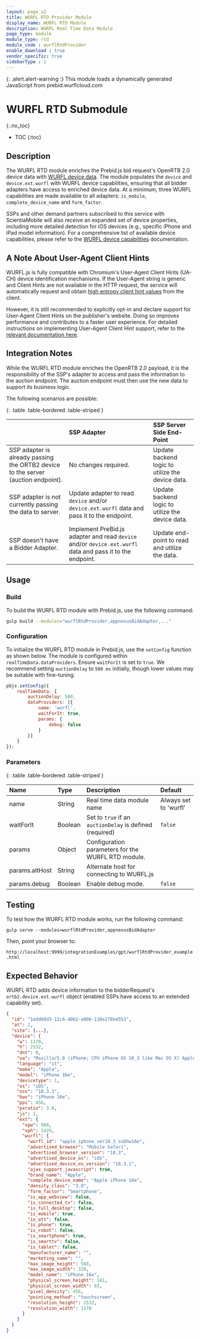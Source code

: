 ```yaml
---
layout: page_v2
title: WURFL RTD Provider Module
display_name: WURFL RTD Module
description: WURFL Real Time Data Module
page_type: module
module_type: rtd
module_code : wurflRtdProvider
enable_download : true
vendor_specific: true
sidebarType : 1
---
```


{: .alert.alert-warning :}
This module loads a dynamically generated JavaScript from prebid.wurflcloud.com

# WURFL RTD Submodule
{:.no_toc}

* TOC
{:toc}

## Description

The WURFL RTD module enriches the Prebid.js bid request's OpenRTB 2.0 device data with [WURFL device data](https://www.scientiamobile.com/wurfl-js-business-edition-at-the-intersection-of-javascript-and-enterprise/). The module populates the `device` and `device.ext.wurfl` with WURFL device capabilities, ensuring that all bidder adapters have access to enriched device data. At a minimum, three WURFL capabilities are made available to all adapters: `is_mobile`, `complete_device_name` and `form_factor`.

SSPs and other demand partners subscribed to this service with ScientiaMobile will also receive an expanded set of device properties, including more detailed detection for iOS devices (e.g., specific iPhone and iPad model information). For a comprehensive list of available device capabilities, please refer to the [WURFL device capabilities](https://www.scientiamobile.com/capabilities/?products%5B%5D=wurfl-js) documentation.

## A Note About User-Agent Client Hints

WURFL.js is fully compatible with Chromium's User-Agent Client Hints (UA-CH) device identification mechanisms. If the User-Agent string is generic and Client Hints are not available in the HTTP request, the service will automatically request and obtain [high entropy client hint values](https://wicg.github.io/ua-client-hints/#getHighEntropyValues) from the client.

However, it is still recommended to explicitly opt-in and declare support for User-Agent Client Hints on the publisher's website. Doing so improves performance and contributes to a faster user experience. For detailed instructions on implementing User-Agent Client Hint support, refer to the [relevant documentation here](https://docs.scientiamobile.com/guides/implementing-useragent-clienthints).

## Integration Notes

While the WURFL RTD module enriches the OpenRTB 2.0 payload, it is the responsibility of the SSP's adapter to access and pass the information to the auction endpoint. The auction endpoint must then use the new data to support its business logic.

The following scenarios are possible:

{: .table .table-bordered .table-striped }

|                           | SSP Adapter   | SSP Server Side End-Point                                        |
| :------------------------ | :------------ | :--------------------------------------------------------------- |
| SSP adapter is already passing the ORTB2 device to the server (auction endpoint). | No changes required. | Update backend logic to utilize the device data. |
| SSP adapter is not currently passing the data to server. | Update adapter to read `device` and/or `device.ext.wurfl` data and pass it to the endpoint. | Update backend logic to utilize the device data. |
| SSP doesn't have a Bidder Adapter. | Implement PreBid.js adapter and read `device` and/or `device.ext.wurfl` data and pass it to the endpoint. | Update end-point to read and utilize the data. |

## Usage

### Build

To build the WURFL RTD module with Prebid.js, use the following command:

```bash
gulp build --modules="wurflRtdProvider,appnexusBidAdapter,..."  
```

### Configuration

To initialize the WURFL RTD module in Prebid.js, use the `setConfig` function as shown below. 
The module is configured within `realTimeData.dataProviders`. 
Ensure `waitForIt` is set to `true`. We recommend setting `auctionDelay` to `500 ms` initially, 
though lower values may be suitable with fine-tuning.

```javascript
pbjs.setConfig({
    realTimeData: {
        auctionDelay: 500,
        dataProviders: [{
            name: 'wurfl',
            waitForIt: true,
            params: {
                debug: false
            }
        }]
    }
});
```

### Parameters

{: .table .table-bordered .table-striped }

| Name                      | Type          | Description                                                      | Default               |
| :------------------------ | :------------ | :--------------------------------------------------------------- |:----------------------|
| name                      | String        | Real time data module name                                       | Always set to 'wurfl' |
| waitForIt                 | Boolean       | Set to `true` if an `auctionDelay` is defined (required)         | `false`               |
| params                    | Object        | Configuration parameters for the WURFL RTD module.               |                       |
| params.altHost            | String        | Alternate host for connecting to WURFL.js                        |                       |
| params.debug              | Boolean       | Enable debug mode.                                               | `false`               |

## Testing 

To test how the WURFL RTD module works, run the following command:

`gulp serve --modules=wurflRtdProvider,appnexusBidAdapter`

Then, point your browser to:

`http://localhost:9999/integrationExamples/gpt/wurflRtdProvider_example.html`

## Expected Behavior

WURFL RTD adds device information to the bidderRequest's `ortb2.device.ext.wurfl` object (enabled SSPs have access to an extended capability set).

```json
{
  "id": "1edd88d3-12c6-40b2-a80b-138e276b4553",
  "at": 1,
  "site": {...},
  "device": {
    "w": 1170,
    "h": 2532,
    "dnt": 0,
    "ua": "Mozilla/5.0 (iPhone; CPU iPhone OS 18_3 like Mac OS X) AppleWebKit/605.1.15 (KHTML, like Gecko) Version/18.3 Mobile/15E148 Safari/604.1",
    "language": "it",
    "make": "Apple",
    "model": "iPhone 16e",
    "devicetype": 1,
    "os": "iOS",
    "osv": "18.3.1",
    "hwv": "iPhone 16e",
    "ppi": 456,
    "pxratio": 3.0,
    "js": 1,
    "ext": {
      "vpw": 980,
      "vph": 1429,
      "wurfl": {
        "wurfl_id": "apple_iphone_ver18_3_subhw16e",
        "advertised_browser": "Mobile Safari",
        "advertised_browser_version": "18.3",
        "advertised_device_os": "iOS",
        "advertised_device_os_version": "18.3.1",
        "ajax_support_javascript": true,
        "brand_name": "Apple",
        "complete_device_name": "Apple iPhone 16e",
        "density_class": "3.0",
        "form_factor": "Smartphone",
        "is_app_webview": false,
        "is_connected_tv": false,
        "is_full_desktop": false,
        "is_mobile": true,
        "is_ott": false,
        "is_phone": true,
        "is_robot": false,
        "is_smartphone": true,
        "is_smarttv": false,
        "is_tablet": false,
        "manufacturer_name": "",
        "marketing_name": "",
        "max_image_height": 568,
        "max_image_width": 320,
        "model_name": "iPhone 16e",
        "physical_screen_height": 141,
        "physical_screen_width": 65,
        "pixel_density": 456,
        "pointing_method": "touchscreen",
        "resolution_height": 2532,
        "resolution_width": 1170
      }
    }
  }
}
```
